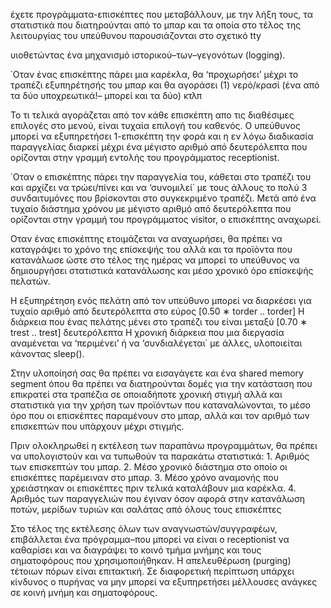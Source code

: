 έχετε προγράμματα-επισκέπτες που μεταβάλλουν, με την λήξη τους, τα στατιστικά που διατηρούνται από το μπαρ και τα οποία στο τέλος της λειτουργίας του υπεύθυνου παρουσιάζονται στο σχετικό tty

υιοθετώντας ένα μηχανισμό ιστορικού–των–γεγονότων (logging).

΄Οταν ένας επισκέπτης πάρει μια καρέκλα, θα ‘προχωρήσει’ μέχρι το τραπέζι εξυπηρέτησής του μπαρ και θα αγοράσει (1) νερό/κρασί (ένα από τα δύο υποχρεωτικά!– μπορεί και τα δύο) κτλπ

Το τι τελικά αγοράζεται από τον κάθε επισκέπτη απο τις διαθέσιμες επιλογές στο μενού, είναι τυχαία επιλογή του καθενός. Ο υπεύθυνος μπορεί να εξυπηρετήσει 1-επισκέπτη την φορά και η εν λόγω διαδικασία παραγγελίας διαρκεί μέχρι ένα μέγιστο αριθμό από δευτερόλεπτα που ορίζονται στην γραμμή εντολής του προγράμματος receptionist.

΄Οταν ο επισκέπτης πάρει την παραγγελία του, κάθεται στο τραπέζι του και αρχίζει να τρώει/πίνει και να ‘συνομιλεί΄ με τους άλλους το πολύ 3 συνδαιτυμόνες που βρίσκονται στο συγκεκριμένο τραπέζι. Μετά από ένα τυχαίο διάστημα χρόνου με μέγιστο αριθμό από δευτερόλεπτα που ορίζονται στην γραμμή του προγράμματος visitor, ο επισκέπτης αναχωρεί.

Οταν ένας επισκέπτης ετοιμάζεται να αναχωρήσει, θα πρέπει να καταγράψει το χρόνο της επίσκεψής του αλλά και τα προϊόντα που κατανάλωσε ώστε στο τέλος της ημέρας να μπορεί το υπεύθυνος να δημιουργήσει στατιστικά κατανάλωσης και μέσο χρονικό όρο επίσκεψής πελατών.

Η εξυπηρέτηση ενός πελάτη από τον υπεύθυνο μπορεί να διαρκέσει για τυχαίο αριθμό από δευτερόλεπτα στο εύρος [0.50 ∗ torder .. torder]
Η διάρκεια που ένας πελάτης μένει στο τραπέζι του είναι μεταξύ [0.70 ∗ trest .. trest] δευτερόλεπτα
Η χρονική διάρκεια που μια διεργασία αναμένεται να ‘περιμένει’ ή να ‘συνδιαλέγεται΄ με άλλες, υλοποιείται κάνοντας sleep().

Στην υλοποίησή σας θα πρέπει να εισαγάγετε και ένα shared memory segment όπου θα πρέπει να διατηρούνται δομές για την κατάσταση που επικρατεί στα τραπέζια σε οποιαδήποτε χρονική στιγμή αλλά και στατιστικά για την χρήση των προϊόντων που καταναλώνονται, το μέσο όρο που οι επισκέπτες παραμένουν στο μπαρ, αλλά και τον αριθμό των επισκεπτών που υπάρχουν μέχρι στιγμής.

Πριν ολοκληρωθεί η εκτέλεση των παραπάνω προγραμμάτων, θα πρέπει να υπολογιστούν και να τυπωθούν τα παρακάτω στατιστικά: 1. Αριθμός των επισκεπτών του μπαρ. 2. Μέσο χρονικό διάστημα στο οποίο οι επισκέπτες παρέμειναν στο μπαρ. 3. Μέσο χρόνο αναμονής που χρειάστηκαν οι επισκέπτες πριν τελικά καταλάβουν μια καρέκλα. 4. Αριθμός των παραγγελιών που έγιναν όσον αφορά στην κατανάλωση ποτών, μερίδων τυριών και σαλάτας από όλους τους επισκέπτες

Στο τέλος της εκτέλεσης όλων των αναγνωστών/συγγραφέων, επιβάλλεται ένα πρόγραμμα–που μπορεί να είναι ο receptionist να καθαρίσει και να διαγράψει το κοινό τμήμα μνήμης και τους σηματοφόρους που χρησιμοποιήθηκαν. Η απελευθέρωση (purging) τέτοιων πόρων είναι επιτακτική. Σε διαφορετική περίπτωση υπάρχει κίνδυνος ο πυρήνας να μην μπορεί να εξυπηρετήσει μέλλουσες ανάγκες σε κοινή μνήμη και σηματοφόρους.
